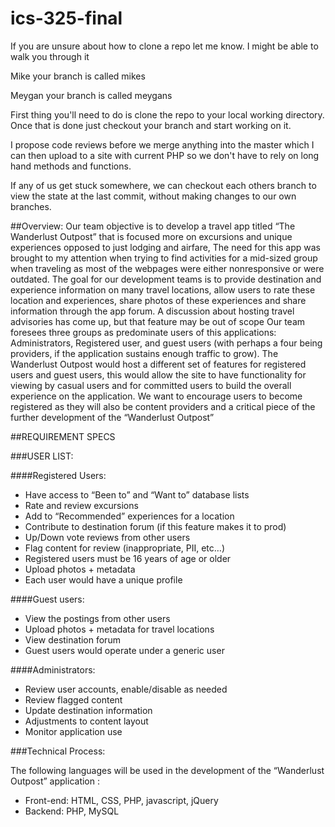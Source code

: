# ics-325-final

If you are unsure about how to clone a repo let me know.
I might be able to walk you through it

Mike your branch is called mikes

Meygan your branch is called meygans

First thing you'll need to do is clone the repo to your local working directory. Once that is done just checkout your branch and start working on it.

I propose code reviews before we merge anything into the master which I can then upload to a site with current PHP so we don't have to rely on long hand methods and functions. 

If any of us get stuck somewhere, we can checkout each others branch to view the state at the last commit, without making changes to our own branches.

##Overview:
Our team objective is to develop a travel app titled “The Wanderlust Outpost” that is focused more on excursions and unique experiences opposed to just lodging and airfare, The need for this app was brought to my attention when trying to find activities for a mid-sized group when traveling as most of the webpages were either nonresponsive or were outdated. The goal for our development teams is to provide destination and experience information on many travel locations, allow users to rate these location and experiences, share photos of these experiences and share information through the app forum. A discussion about hosting travel advisories has come up, but that feature may be out of scope 
Our team foresees three groups as predominate users of this applications: Administrators, Registered user, and guest users (with perhaps a four being providers, if the application sustains enough traffic to grow). The Wanderlust Outpost would host a different set of features for registered users and guest users, this would allow the site to have functionality for viewing by casual users and for committed users to build the overall experience on the application.  We want to encourage users to become registered as they will also be content providers and a critical piece of the further development of the “Wanderlust Outpost” 

##REQUIREMENT SPECS

###USER LIST:

####Registered Users:
-	Have access to “Been to” and “Want to” database lists
-	Rate and review excursions
-	Add to “Recommended” experiences for a location  
-	Contribute to destination forum (if this feature makes it to prod)
-	Up/Down vote reviews from other users
-	Flag content for review (inappropriate, PII, etc…)
-	Registered users must be 16 years of age or older
-	Upload photos + metadata
-	Each user would have a unique profile 

####Guest users:
-	View the postings from other users
-	Upload photos + metadata for travel locations 
-	View destination forum 
-	Guest users would operate under a generic user

####Administrators:
-	Review user accounts, enable/disable as needed
-	Review flagged content 
-	Update destination information
-	Adjustments to content layout
-	Monitor application use

###Technical Process:

The following languages will be used in the development of the “Wanderlust Outpost” application :
-	Front-end: HTML, CSS, PHP, javascript, jQuery
-	Backend: PHP, MySQL
